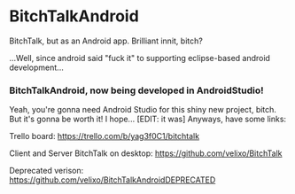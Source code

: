 # BitchTalkAndroid

BitchTalk, but as an Android app. Brilliant innit, bitch?

...Well, since android said "fuck it" to supporting eclipse-based android development...

### BitchTalkAndroid, now being developed in AndroidStudio!

Yeah, you're gonna need Android Studio for this shiny new project, bitch. But it's gonna be worth it! I hope... [EDIT: it was]
Anyways, have some links:

Trello board: https://trello.com/b/yag3f0C1/bitchtalk

Client and Server BitchTalk on desktop: https://github.com/velixo/BitchTalk

Deprecated verison: https://github.com/velixo/BitchTalkAndroidDEPRECATED

